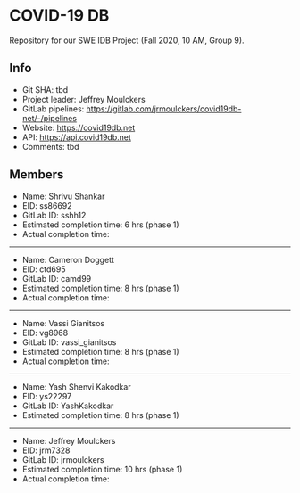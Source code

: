 # COVID-19 DB

Repository for our SWE IDB Project (Fall 2020, 10 AM, Group 9).

## Info

- Git SHA: tbd
- Project leader: Jeffrey Moulckers
- GitLab pipelines: https://gitlab.com/jrmoulckers/covid19db-net/-/pipelines
- Website: https://covid19db.net
- API: https://api.covid19db.net
- Comments: tbd

## Members

- Name: Shrivu Shankar
- EID: ss86692
- GitLab ID: sshh12
- Estimated completion time: 6 hrs (phase 1)
- Actual completion time:

---

- Name: Cameron Doggett
- EID: ctd695
- GitLab ID: camd99
- Estimated completion time: 8 hrs (phase 1)
- Actual completion time:

---

- Name: Vassi Gianitsos
- EID: vg8968
- GitLab ID: vassi_gianitsos
- Estimated completion time: 8 hrs (phase 1)
- Actual completion time:

---

- Name: Yash Shenvi Kakodkar
- EID: ys22297
- GitLab ID: YashKakodkar
- Estimated completion time: 8 hrs (phase 1)

---

- Name: Jeffrey Moulckers
- EID: jrm7328
- GitLab ID: jrmoulckers
- Estimated completion time: 10 hrs (phase 1)
- Actual completion time:
